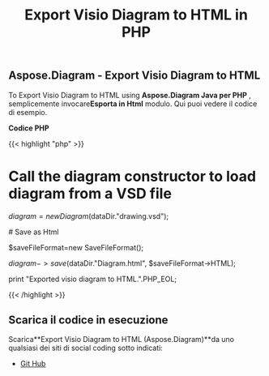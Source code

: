 ﻿---
title: Export Visio Diagram to HTML in PHP
type: docs
weight: 20
url: /it/java/export-visio-diagram-to-html-in-php/
---
## **Aspose.Diagram - Export Visio Diagram to HTML**
To Export Visio Diagram to HTML using **Aspose.Diagram Java per PHP** , semplicemente invocare**Esporta in Html** modulo. Qui puoi vedere il codice di esempio.

**Codice PHP**

{{< highlight "php" >}}

 # Call the diagram constructor to load diagram from a VSD file

$diagram = new Diagram($dataDir."drawing.vsd");

\# Save as Html

$saveFileFormat=new SaveFileFormat();

$diagram->save($dataDir."Diagram.html", $saveFileFormat->HTML);

print "Exported visio diagram to HTML.".PHP_EOL;

{{< /highlight >}}
## **Scarica il codice in esecuzione**
 Scarica**Export Visio Diagram to HTML (Aspose.Diagram)**da uno qualsiasi dei siti di social coding sotto indicati:

- [Git Hub](https://github.com/asposediagram/Aspose.Diagram-for-Java/blob/master/Plugins/Aspose_Diagram_Java_for_PHP/src/aspose/diagram/LoadingSavingandConverting/ExportToHtml.php)

